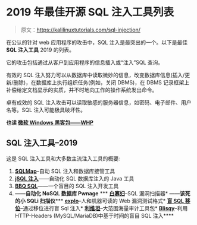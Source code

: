 # 2019 年最佳开源 SQL 注入工具列表

> 原文：<https://kalilinuxtutorials.com/sql-injection/>

在公认的针对 web 应用程序的攻击中，SQL 注入是最突出的一个。以下是最佳 **SQL 注入工具** 2019 的列表。

它的攻击包括通过从客户到应用程序的信息插入或“注入”SQL 查询。

有效的 SQL 注入努力可以从数据库中读取微妙的信息，改变数据库信息(插入/更新/删除)，在数据库上执行组织任务(例如，关闭 DBMS)，在 DBMS 记录框架上补偿给定文档显示的实质，并不时地向工作的操作系统发出命令。

卓有成效的 SQL 注入攻击可以读取敏感的服务器信息，如密码、电子邮件、用户名等。SQL 注入可能极具破坏性。

**也读 [微软 Windows 黑客包——WHP](http://kalilinuxtutorials.com/microsoft-windows-hacking-pack-whp/)**

## **SQL 注入工具–2019**

这是 SQL 注入工具和大多数主流注入工具的概要:

1.  [**SQLMap**](https://github.com/sqlmapproject/sqlmap)–自动 SQL 注入和数据库接管工具
2.  [**jSQL 注入**](https://github.com/ron190/jsql-injection)——自动化 SQL 数据库注入的 Java 工具
3.  [**BBQ SQL**](https://github.com/Neohapsis/bbqsql)——一个盲目的 SQL 注入开发工具
4.  [](https://github.com/codingo/NoSQLMap)**——自动化 NoSQL 数据库 Pwnage**
***   [**白寡妇**](https://kalilinuxtutorials.com/whitewidow/)–SQL 漏洞扫描器*   [](https://github.com/stamparm/DSSS)**——该死的小 SQLi 扫描仪*****   [**explo**](https://github.com/dtag-dev-sec/explo)–人和机器可读的 Web 漏洞测试格式*   [**盲 SQL 移位**](https://github.com/awnumar/blind-sql-bitshifting)–通过移位进行盲 Sql 注入*   [**利维坦**](https://github.com/leviathan-framework/leviathan)–大范围海量审计工具包*   **[Blisqy](https://github.com/JohnTroony/Blisqy)**–利用 HTTP-Headers (MySQL/MariaDB)中基于时间的盲目 SQL 注入****